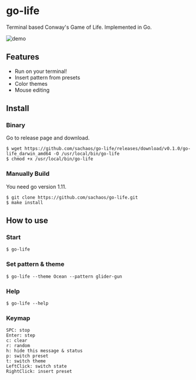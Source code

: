 # go-life

Terminal based Conway's Game of Life. Implemented in Go.

![demo](https://user-images.githubusercontent.com/6121271/47264728-44ec2d80-d557-11e8-8994-d4af53126fe5.gif)

## Features

* Run on your terminal!
* Insert pattern from presets
* Color themes
* Mouse editing

## Install

### Binary

Go to release page and download.

```shell
$ wget https://github.com/sachaos/go-life/releases/download/v0.1.0/go-life_darwin_amd64 -O /usr/local/bin/go-life
$ chmod +x /usr/local/bin/go-life
```

### Manually Build

You need go version 1.11.

```shell
$ git clone https://github.com/sachaos/go-life.git
$ make install
```

## How to use

### Start

```shell
$ go-life
```

### Set pattern & theme

```shell
$ go-life --theme Ocean --pattern glider-gun
```

### Help

```shell
$ go-life --help
```

### Keymap

```
SPC: stop
Enter: step
c: clear
r: random
h: hide this message & status
p: switch preset
t: switch theme
LeftClick: switch state
RightClick: insert preset
```
